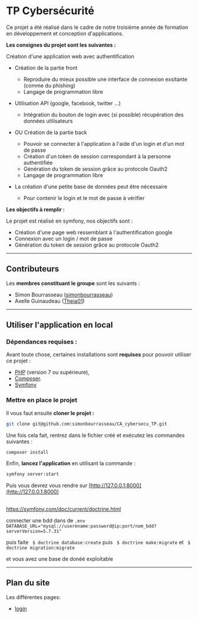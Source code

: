 # TP Cybersécurité 

Ce projet a été réalisé dans le cadre de notre troisième année de formation en développement et conception d'applications.

**Les consignes du projet sont les suivantes :**

Création d'une application web avec authentification

* Création de la partie front 
    * Reproduire du mieux possible une interface de connexion exsitante (comme du phishing)
    * Langage de programmation libre

* Utilisation API (google, facebook, twitter ...)
    * Intégration du bouton de login avec (si possible) récupération des données utilisateurs

* OU Création de la partie back
    * Pouvoir se connecter à l'application à l'aide d'un login et d'un mot de passe
    * Création d'un token de session correspondant à la personne authentifiée
    * Génération du token de session grâce au protocole Oauth2
    * Langage de programmation libre

* La création d'une petite base de données peut être nécessaire
    * Pour contenir le login et le mot de passe à vérifier

**Les objectifs à remplir :**

Le projet est réalisé en symfony, nos objectifs sont :
* Création d'une page web ressemblant à l'authentification google
* Connexion avec un login / mot de passe
* Génération du token de session grâce au protocole Oauth2

---

## Contributeurs

Les **membres constituant le groupe** sont les suivants :

- Simon Bourrasseau ([simonbourrasseau](https://github.com/simonbourrasseau))
- Axelle Guinaudeau ([Theia01](https://github.com/Theia01))

---

## Utiliser l'application en local


### Dépendances requises :

Avant toute chose, certaines installations sont **requises** pour pouvoir utiliser ce projet :

- [PHP](https://www.php.net/downloads.php) (version 7 ou supérieure),
- [Composer](https://getcomposer.org/download/).
- [Symfony](https://symfony.com/download)

### Mettre en place le projet

Il vous faut ensuite **cloner le projet :**
```sh
git clone git@github.com:simonbourrasseau/CA_cybersecu_TP.git
```

Une fois cela fait, rentrez dans le fichier créé et exécutez les commandes suivantes :
```sh
composer install
```

Enfin, **lancez l'application** en utilisant la commande :
```sh
symfony server:start 
```

Puis vous devrez vous rendre sur [http://127.0.0.1:8000](http://127.0.0.1:8000)

##

https://symfony.com/doc/current/doctrine.html

connecter une bdd dans de ```.env``` 
```DATABASE_URL="mysql://userèname:password@ip:port/nom_bdd?serverVersion=5.7.31"```

puis faite 
``` $ doctrine database:create```
puis 
``` $ doctrine make:migrate```
et
``` $ doctrine migration:migrate```

et vous avez une base de donéé exploitable

---

## Plan du site

Les différentes pages:
- [login](http://127.0.0.1:8000/login)
